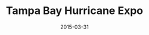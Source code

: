 ---
title:	"Tampa Bay Hurricane Expo"
layout:	post
date:	2015-03-31
link:	commbocc.github.io/hurricaneExpo
link_url:	http://commbocc.github.io/hurricaneExpo/
image:	portfolio-hurricane.png
tags:	jekyll
---